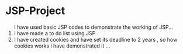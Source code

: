# JSP-Project
<ol>
</li>I have used basic JSP codes to demonstrate the working of JSP...</li>
<li> I have made a to do list using JSP </li>
<li> I have created cookies and have set its deadline to 2 years , so how cookies works i have demonstrated it ...</li>
</ol>
